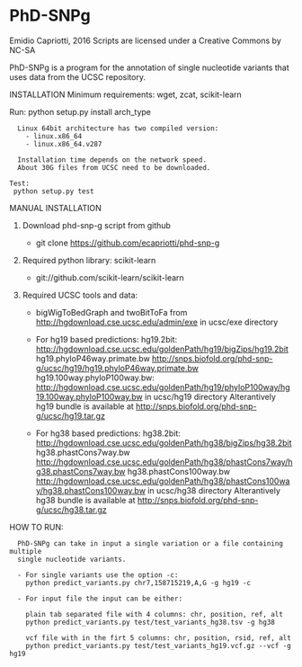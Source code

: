 # PhD-SNPg
Emidio Capriotti, 2016
Scripts are licensed under a Creative Commons by NC-SA

PhD-SNPg is a program for the annotation of single nucleotide variants
that uses data from the UCSC repository.


INSTALLATION
   Minimum requirements:
      wget, zcat, scikit-learn
      
   Run:
      python setup.py install arch_type

      Linux 64bit architecture has two compiled version:
        - linux.x86_64
        - linux.x86_64.v287

      Installation time depends on the network speed.
      About 30G files from UCSC need to be downloaded.

    Test:
     python setup.py test	



MANUAL INSTALLATION

   1) Download phd-snp-g script from github
      - git clone https://github.com/ecapriotti/phd-snp-g

   2) Required python library: scikit-learn
      - git://github.com/scikit-learn/scikit-learn

   3) Required UCSC tools and data:
      - bigWigToBedGraph and twoBitToFa from
        http://hgdownload.cse.ucsc.edu/admin/exe
        in ucsc/exe directory

      - For hg19 based predictions:
        hg19.2bit: http://hgdownload.cse.ucsc.edu/goldenPath/hg19/bigZips/hg19.2bit
        hg19.phyloP46way.primate.bw http://snps.biofold.org/phd-snp-g/ucsc/hg19/hg19.phyloP46way.primate.bw	
        hg19.100way.phyloP100way.bw: http://hgdownload.cse.ucsc.edu/goldenPath/hg19/phyloP100way/hg19.100way.phyloP100way.bw
        in ucsc/hg19 directory
        Alterantively hg19 bundle is available at http://snps.biofold.org/phd-snp-g/ucsc/hg19.tar.gz		

      - For hg38 based predictions:
        hg38.2bit: http://hgdownload.cse.ucsc.edu/goldenPath/hg38/bigZips/hg38.2bit
        hg38.phastCons7way.bw http://hgdownload.cse.ucsc.edu/goldenPath/hg38/phastCons7way/hg38.phastCons7way.bw
        hg38.phastCons100way.bw http://hgdownload.cse.ucsc.edu/goldenPath/hg38/phastCons100way/hg38.phastCons100way.bw
        in ucsc/hg38 directory
        Alterantively hg38 bundle is available at http://snps.biofold.org/phd-snp-g/ucsc/hg38.tar.gz


HOW TO RUN:
		
      PhD-SNPg can take in input a single variation or a file containing multiple 
      single nucleotide variants.

      - For single variants use the option -c:
        python predict_variants.py chr7,158715219,A,G -g hg19 -c

      - For input file the input can be either: 
	
        plain tab separated file with 4 columns: chr, position, ref, alt
        python predict_variants.py test/test_variants_hg38.tsv -g hg38
       
        vcf file with in the firt 5 columns: chr, position, rsid, ref, alt  
        python predict_variants.py test/test_variants_hg19.vcf.gz --vcf -g hg19
